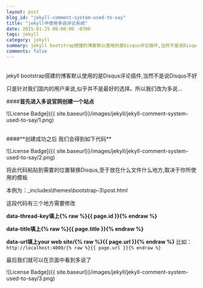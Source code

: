 ```yaml
---
layout: post
blog_id: "jekyll-comment-system-used-to-say"
title: "jekyll中使用多说评论系统"
date: 2015-01-25 00:00:00 -0700
tags: jekyll
category: jekyll
summary: jekyll bootstrap搭建的博客默认使用的是Disqus评论插件,当然不是说Disqus不好,只是针对我们国内的用户来说,似乎并不是最好的选择。所以我们改为多说...
comments: false
---
```

</br>
jekyll bootstrap搭建的博客默认使用的是Disqus评论插件,当然不是说Disqus不好

只是针对我们国内的用户来说,似乎并不是最好的选择。所以我们改为多说...

####**首先进入多说官网创建一个站点**

![License Badge]({{ site.baseurl}}/images/jekyll/jekyll-comment-system-used-to-say/1.png)

</br>
####**创建成功之后 我们会得到如下代码**

![License Badge]({{ site.baseurl}}/images/jekyll/jekyll-comment-system-used-to-say/2.png)

将此代码粘贴到需要的位置替换Disqus,至于放在什么文件什么地方,取决于你所使用的模板

本例为：_includes\themes\bootstrap-3\post.html

这段代码有三个地方需要修改

**data-thread-key填上{% raw %}{{ page.id }}{% endraw %}**

**data-title填上{% raw %}{{ page.title }}{% endraw %}**

**data-url填上your web site/{% raw %}{{ page.url }}{% endraw %}** 比如：`http://localhost:4000/{% raw %}{{ page.url }}{% endraw %}`

最后我们就可以在页面中看到多说了

![License Badge]({{ site.baseurl}}/images/jekyll/jekyll-comment-system-used-to-say/3.png)